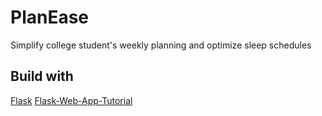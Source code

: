 # PlanEase
Simplify college student's weekly planning and optimize sleep schedules

## Build with
[Flask](https://github.com/pallets/flask)
[Flask-Web-App-Tutorial](https://github.com/techwithtim/Flask-Web-App-Tutorial)
